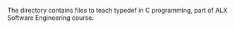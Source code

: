 The directory contains files to teach typedef in C programming, part of ALX Software Engineering course.